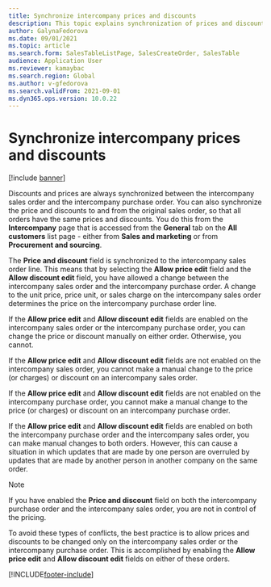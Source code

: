 ```yaml
---
title: Synchronize intercompany prices and discounts
description: This topic explains synchronization of prices and discounts for intercompany sales orders and purchase orders
author: GalynaFedorova
ms.date: 09/01/2021
ms.topic: article
ms.search.form: SalesTableListPage, SalesCreateOrder, SalesTable
audience: Application User
ms.reviewer: kamaybac
ms.search.region: Global
ms.author: v-gfedorova
ms.search.validFrom: 2021-09-01
ms.dyn365.ops.version: 10.0.22
---
```


# Synchronize intercompany prices and discounts

[!include [banner](../../includes/banner.md)]

Discounts and prices are always synchronized between the intercompany sales order and the intercompany purchase order. You can also synchronize the price and discounts to and from the original sales order, so that all orders have the same prices and discounts. You do this from the  **Intercompany**  page that is accessed from the  **General**  tab on the  **All customers**  list page - either from  **Sales and marketing**  or from  **Procurement and sourcing**.

The  **Price and discount**  field is synchronized to the intercompany sales order line. This means that by selecting the  **Allow price edit**  field and the  **Allow discount edit**  field, you have allowed a change between the intercompany sales order and the intercompany purchase order. A change to the unit price, price unit, or sales charge on the intercompany sales order determines the price on the intercompany purchase order line.

If the  **Allow price edit**  and  **Allow discount edit**  fields are enabled on the intercompany sales order or the intercompany purchase order, you can change the price or discount manually on either order. Otherwise, you cannot.

If the  **Allow price edit**  and  **Allow discount edit**  fields are not enabled on the intercompany sales order, you cannot make a manual change to the price (or charges) or discount on an intercompany sales order.

If the  **Allow price edit**  and  **Allow discount edit**  fields are not enabled on the intercompany purchase order, you cannot make a manual change to the price (or charges) or discount on an intercompany purchase order.

If the  **Allow price edit**  and  **Allow discount edit**  fields are enabled on both the intercompany purchase order and the intercompany sales order, you can make manual changes to both orders. However, this can cause a situation in which updates that are made by one person are overruled by updates that are made by another person in another company on the same order.

> [!NOTE]
> If you have enabled the  **Price and discount**  field on both the intercompany purchase order and the intercompany sales order, you are not in control of the pricing.

To avoid these types of conflicts, the best practice is to allow prices and discounts to be changed only on the intercompany sales order or the intercompany purchase order. This is accomplished by enabling the  **Allow price edit** and **Allow discount edit** fields on either of these orders.

[!INCLUDE[footer-include](../../includes/footer-banner.md)]